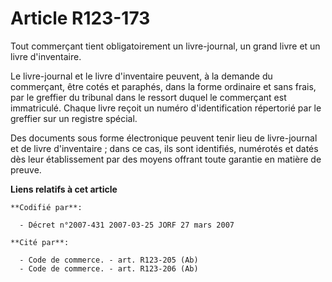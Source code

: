 # Article R123-173

Tout commerçant tient obligatoirement un livre-journal, un grand livre et un livre d'inventaire.

Le livre-journal et le livre d'inventaire peuvent, à la demande du commerçant, être cotés et paraphés, dans la forme
ordinaire et sans frais, par le greffier du tribunal dans le ressort duquel le commerçant est immatriculé. Chaque livre
reçoit un numéro d'identification répertorié par le greffier sur un registre spécial.

Des documents sous forme électronique peuvent tenir lieu de livre-journal et de livre d'inventaire ; dans ce cas, ils sont
identifiés, numérotés et datés dès leur établissement par des moyens offrant toute garantie en matière de preuve.

**Liens relatifs à cet article**

	**Codifié par**:

	  - Décret n°2007-431 2007-03-25 JORF 27 mars 2007

	**Cité par**:

	  - Code de commerce. - art. R123-205 (Ab)
	  - Code de commerce. - art. R123-206 (Ab)
